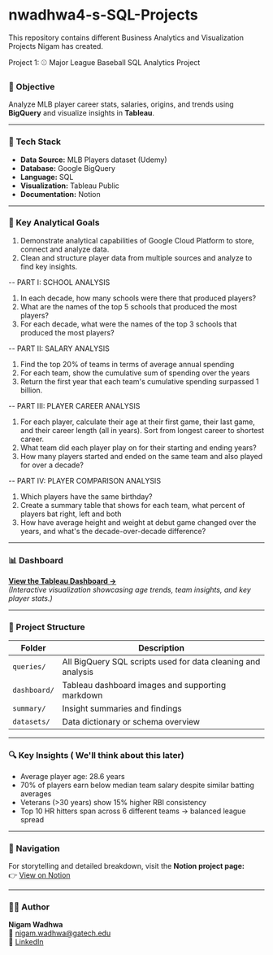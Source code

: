 # nwadhwa4-s-SQL-Projects
This repository contains different Business Analytics and Visualization Projects Nigam has created.

Project 1:  ⚾ Major League Baseball SQL Analytics Project

### 🎯 Objective
Analyze MLB player career stats, salaries, origins, and trends using **BigQuery** and visualize insights in **Tableau**.

---

### 🧩 Tech Stack
- **Data Source:** MLB Players dataset (Udemy)
- **Database:** Google BigQuery
- **Language:** SQL
- **Visualization:** Tableau Public
- **Documentation:** Notion

---

### 🧠 Key Analytical Goals
1. Demonstrate analytical capabilities of Google Cloud Platform to store, connect and analyze data. 
2. Clean and structure player data from multiple sources and analyze to find key insights.

-- PART I: SCHOOL ANALYSIS
1. In each decade, how many schools were there that produced players?
2. What are the names of the top 5 schools that produced the most players?
3. For each decade, what were the names of the top 3 schools that produced the most players?

-- PART II: SALARY ANALYSIS
1. Find the top 20% of teams in terms of average annual spending
2. For each team, show the cumulative sum of spending over the years
3. Return the first year that each team's cumulative spending surpassed 1 billion.

-- PART III: PLAYER CAREER ANALYSIS
1. For each player, calculate their age at their first game, their last game, and their career length (all in years). Sort from longest career to shortest career.
2. What team did each player play on for their starting and ending years?
3. How many players started and ended on the same team and also played for over a decade?

-- PART IV: PLAYER COMPARISON ANALYSIS
1. Which players have the same birthday?
2. Create a summary table that shows for each team, what percent of players bat right, left and both
3. How have average height and weight at debut game changed over the years, and what's the decade-over-decade difference?

---

### 📊 Dashboard
**[View the Tableau Dashboard →](https://public.tableau.com/profile/your-link)**  
*(Interactive visualization showcasing age trends, team insights, and key player stats.)*

---

### 📁 Project Structure
| Folder | Description |
|---------|-------------|
| `queries/` | All BigQuery SQL scripts used for data cleaning and analysis |
| `dashboard/` | Tableau dashboard images and supporting markdown |
| `summary/` | Insight summaries and findings |
| `datasets/` | Data dictionary or schema overview |

---

### 🔍 Key Insights ( We'll think about this later)
- Average player age: 28.6 years  
- 70% of players earn below median team salary despite similar batting averages  
- Veterans (>30 years) show 15% higher RBI consistency  
- Top 10 HR hitters span across 6 different teams → balanced league spread

---

### 🧭 Navigation
For storytelling and detailed breakdown, visit the **Notion project page:**  
👉 [View on Notion](https://your-notion-link)

---

### 🧑‍💻 Author
**Nigam Wadhwa**  
📧 nigam.wadhwa@gatech.edu  
🔗 [LinkedIn](https://linkedin.com/in/nigam-wadhwa)
